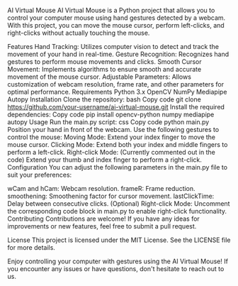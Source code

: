 AI Virtual Mouse
AI Virtual Mouse is a Python project that allows you to control your computer mouse using hand gestures detected by a webcam. With this project, you can move the mouse cursor, perform left-clicks, and right-clicks without actually touching the mouse.

Features
Hand Tracking: Utilizes computer vision to detect and track the movement of your hand in real-time.
Gesture Recognition: Recognizes hand gestures to perform mouse movements and clicks.
Smooth Cursor Movement: Implements algorithms to ensure smooth and accurate movement of the mouse cursor.
Adjustable Parameters: Allows customization of webcam resolution, frame rate, and other parameters for optimal performance.
Requirements
Python 3.x
OpenCV
NumPy
Mediapipe
Autopy
Installation
Clone the repository:
bash
Copy code
git clone https://github.com/your-username/ai-virtual-mouse.git
Install the required dependencies:
Copy code
pip install opencv-python numpy mediapipe autopy
Usage
Run the main.py script:
css
Copy code
python main.py
Position your hand in front of the webcam.
Use the following gestures to control the mouse:
Moving Mode: Extend your index finger to move the mouse cursor.
Clicking Mode: Extend both your index and middle fingers to perform a left-click.
Right-click Mode: (Currently commented out in the code) Extend your thumb and index finger to perform a right-click.
Configuration
You can adjust the following parameters in the main.py file to suit your preferences:

wCam and hCam: Webcam resolution.
frameR: Frame reduction.
smoothening: Smoothening factor for cursor movement.
lastClickTime: Delay between consecutive clicks.
(Optional) Right-click Mode: Uncomment the corresponding code block in main.py to enable right-click functionality.
Contributing
Contributions are welcome! If you have any ideas for improvements or new features, feel free to submit a pull request.

License
This project is licensed under the MIT License. See the LICENSE file for more details.

Enjoy controlling your computer with gestures using the AI Virtual Mouse! If you encounter any issues or have questions, don't hesitate to reach out to us.
